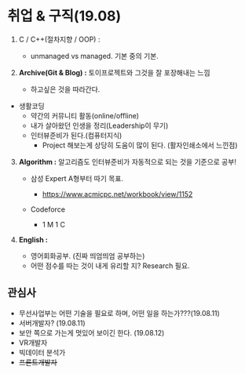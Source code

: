 # 취업 & 구직(19.08)

1. C / C++(절차지향 / OOP) : 

   - unmanaged vs managed. 기본 중의 기본.

2. **Archive(Git & Blog) :** 토이프로젝트와 그것을 잘 포장해내는 느낌

   - 하고싶은 것을 따라간다.
- 생활코딩
   - 약간의 커뮤니티 활동(online/offline)
   - 내가 살아왔던 인생을 정리(Leadership이 무기)
   - 인터뷰준비가 된다.(컴퓨터지식)
     - Project 해보는게 상당히 도움이 많이 된다. (활자인쇄소에서 느낀점)

3. **Algorithm :** 알고리즘도 인터뷰준비가 자동적으로 되는 것을 기준으로 공부!

   - 삼성 Expert A형부터 따기 목표.

     - https://www.acmicpc.net/workbook/view/1152

   - Codeforce

     - 1 M 1 C

     

4. **English :** 

   - 영어회화공부. (진짜 띄엄띄엄 공부하는)
   - 어떤 점수를 따는 것이 내게 유리할 지? Research 필요.



## 관심사

- 무선사업부는 어떤 기술을 필요로 하며, 어떤 일을 하는가???(19.08.11)
- 서버개발자? (19.08.11)
- 보안 쪽으로 가는게 멋있어 보이긴 한다. (19.08.12) 
- VR개발자
- 빅데이터 분석가
- ~~프론트개발자~~